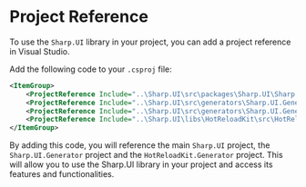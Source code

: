 
# Project Reference

To use the `Sharp.UI` library in your project, you can add a project reference in Visual Studio.

Add the following code to your `.csproj` file:

```xml
<ItemGroup>
	<ProjectReference Include="..\Sharp.UI\src\packages\Sharp.UI\Sharp.UI.csproj" />
	<ProjectReference Include="..\Sharp.UI\src\generators\Sharp.UI.Generator.Extensions\Sharp.UI.Generator.Extensions.csproj" OutputItemType="Analyzer" ReferenceOutputAssembly="false" />
	<ProjectReference Include="..\Sharp.UI\src\generators\Sharp.UI.Generator.SharpObjects\Sharp.UI.Generator.SharpObjects.csproj" OutputItemType="Analyzer" ReferenceOutputAssembly="false" />
	<ProjectReference Include="..\Sharp.UI\libs\HotReloadKit\src\HotReloadKit.Generator\HotReloadKit.Generator.csproj" OutputItemType="Analyzer" ReferenceOutputAssembly="false" />
</ItemGroup> 
```

By adding this code, you will reference the main `Sharp.UI` project, the `Sharp.UI.Generator` project and the `HotReloadKit.Generator` project. This will allow you to use the Sharp.UI library in your project and access its features and functionalities.